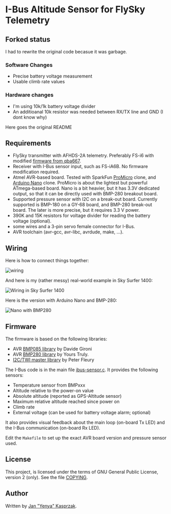 # I-Bus Altitude Sensor for FlySky Telemetry

## Forked status

I had to rewrite the original code becasue it was garbage.

### Software Changes

* Precise battery voltage measurement
* Usable climb rate values

### Hardware changes

* I'm using 10k/1k battery voltage divider
* An additioanal 10k resistor was needed between RX/TX line and GND (I dont know why)


Here goes the original README


## Requirements

* FlySky transmitter with AFHDS-2A telemetry. Preferably FS-i6 with
  modified [firmware from qba667](https://github.com/qba667/FlySkyI6).
* Receiver with I-Bus sensor input, such as FS-iA6B. No firmware modification
  required.
* Atmel AVR-based board. Tested with SparkFun
  [ProMicro](https://www.sparkfun.com/products/12640) clone, and
  [Arduino Nano](https://www.arduino.cc/en/Guide/ArduinoNano) clone.
  ProMicro is about the lightest but powerful ATmega-based board.
  Nano is a bit heavier, but it has 3.3V dedicated output, so that
  it can be directly used with BMP-280 breakout board.
* Supported pressure sensor with I2C on a break-out board. Currently
  supported is BMP-180 on a GY-68 board, and BMP-280 break-out board.
  The later is more precise, but it requires 3.3 V power.
* 390K and 15K resistors for voltage divider for reading the battery
  voltage (optional).
* some wires and a 3-pin servo female connector for I-Bus.
* AVR toolchain (avr-gcc, avr-libc, avrdude, make, ...).

## Wiring

Here is how to connect things together:

![wiring](wiring.png)

And here is my (rather messy) real-world example in Sky Surfer 1400:

![Wiring in Sky Surfer 1400](wiring-photo.jpg)

Here is the version with Arduino Nano and BMP-280:

![Nano with BMP280](wiring-nano-bmp280.png)

## Firmware

The firmware is based on the following libraries:

* AVR [BMP085 library](https://davidegironi.blogspot.cz/2012/10/avr-atmega-bmp085-pressure-sensor.html) by Davide Gironi
* AVR [BMP280 library](https://github.com/Yenya/avr-bmp280) by Yours Truly.
* [I2C/TWI master library](http://homepage.hispeed.ch/peterfleury/doxygen/avr-gcc-libraries/group__pfleury__ic2master.html) by Peter Fleury

The I-Bus code is in the main file [ibus-sensor.c](ibus-sensor.c).
It provides the following sensors:

* Temperature sensor from BMPxxx
* Altitude relative to the power-on value
* Absolute altitude (reported as GPS-Altitude sensor)
* Maximum relative altitude reached since power on
* Climb rate
* External voltage (can be used for battery voltage alarm; optional)

It also provides visual feedback about the main loop (on-board Tx LED)
and the I-Bus communication (on-board Rx LED).

Edit the `Makefile` to set up the exact AVR board version and pressure
sensor used.

## License

This project, is licensed under the terms of GNU General Public License,
version 2 (only). See the file [COPYING](COPYING).

## Author

Written by [Jan "Yenya" Kasprzak](https://www.fi.muni.cz/~kas/).


